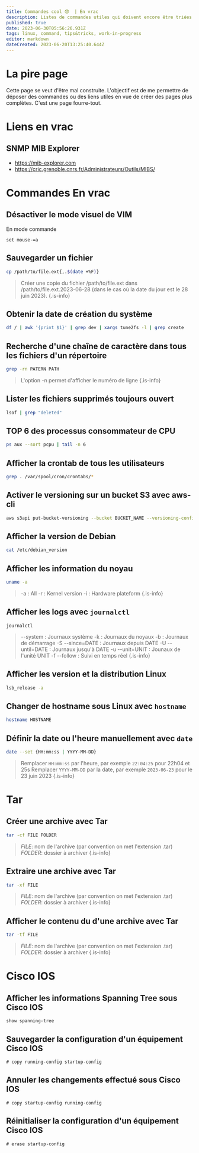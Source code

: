 ```yaml
---
title: Commandes cool 😎  | En vrac
description: Listes de commandes utiles qui doivent encore être triées
published: true
date: 2023-06-30T05:56:26.931Z
tags: linux, command, tips&tricks, work-in-progress
editor: markdown
dateCreated: 2023-06-20T13:25:40.644Z
---
```


# La pire page
Cette page se veut d'être mal construite. L'objectif est de me permettre de déposer des commandes ou des liens utiles en vue de créer des pages plus complètes. C'est une page fourre-tout.

# Liens en vrac
## SNMP MIB Explorer
- https://mib-explorer.com
- https://cric.grenoble.cnrs.fr/Administrateurs/Outils/MIBS/

# Commandes En vrac
## Désactiver le mode visuel de VIM
En mode commande
```
set mouse-=a
```

## Sauvegarder un fichier
```bash
cp /path/to/file.ext{,.$(date +%F)}
```
> Créer une copie du fichier /path/to/file.ext dans /path/to/file.ext.2023-06-28 (dans le cas où la date du jour est le 28 juin 2023).
{.is-info}

## Obtenir la date de création du système
```bash
df / | awk '{print $1}' | grep dev | xargs tune2fs -l | grep create
```

## Recherche d'une chaîne de caractère dans tous les fichiers d'un répertoire
```bash
grep -rn PATERN PATH
```
> L'option -n permet d'afficher le numéro de ligne
{.is-info}

## Lister les fichiers supprimés toujours ouvert
```bash
lsof | grep "deleted"
```

## TOP 6 des processus consommateur de CPU
```bash
ps aux --sort pcpu | tail -n 6
```

## Afficher la crontab de tous les utilisateurs
```bash
grep . /var/spool/cron/crontabs/*
```

## Activer le versioning sur un bucket S3 avec aws-cli
```bash
aws s3api put-bucket-versioning --bucket BUCKET_NAME --versioning-configuration Status=Enabled
```

## Afficher la version de Debian
```bash
cat /etc/debian_version
```

## Afficher les information du noyau
```bash
uname -a
```
> -a : All
> -r : Kernel version
> -i : Hardware plateform
{.is-info}

## Afficher les logs avec `journalctl`
```
journalctl
```
> --system : Journaux système
> -k : Journaux du noyaux
> -b : Journaux de démarrage
> -S --since=DATE : Journaux depuis DATE
> -U --until=DATE : Journaux jusqu'à DATE
> -u --unit=UNIT : Jounaux de l'unité UNIT
> -f --follow : Suivi en temps réel
{.is-info}

## Afficher les version et la distribution Linux
```bash
lsb_release -a
```

## Changer de hostname sous Linux avec `hostname`
```bash
hostname HOSTNAME
```

## Définir la date ou l'heure manuellement avec `date`
```bash
date --set {HH:mm:ss | YYYY-MM-DD}
```
> Remplacer `HH:mm:ss` par l'heure, par exemple `22:04:25` pour 22h04 et 25s
> Remplacer `YYYY-MM-DD` par la date, par exemple `2023-06-23` pour le 23 juin 2023
{.is-info}

# Tar
## Créer une archive avec Tar
```bash
tar -cf FILE FOLDER
```
> *FILE*: nom de l'archive (par convention on met l'extension .tar) 
> *FOLDER*: dossier à archiver
{.is-info}

## Extraire une archive avec Tar
```bash
tar -xf FILE
```
> *FILE*: nom de l'archive (par convention on met l'extension .tar) 
> *FOLDER*: dossier à archiver
{.is-info}

## Afficher le contenu du d'une archive avec Tar
```bash
tar -tf FILE
```
> *FILE*: nom de l'archive (par convention on met l'extension .tar) 
> *FOLDER*: dossier à archiver
{.is-info}

# Cisco IOS
## Afficher les informations Spanning Tree sous Cisco IOS
```
show spanning-tree
```

## Sauvegarder la configuration d'un équipement Cisco IOS
```
# copy running-config startup-config
```

## Annuler les changements effectué sous Cisco IOS
```
# copy startup-config running-config
```

## Réinitialiser la configuration d'un équipement Cisco IOS
```
# erase startup-config
```